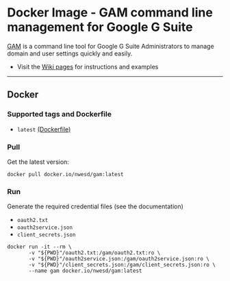 # Docker Image - GAM command line management for Google G Suite

[GAM](https://github.com/jay0lee/GAM) is a command line tool for Google G Suite Administrators to manage domain and user settings quickly and easily.

* Visit the [Wiki pages](https://github.com/jay0lee/GAM/wiki) for instructions and examples

---

## Docker

### Supported tags and Dockerfile

- `latest` [(Dockerfile)](https://github.com/nwesd/docker_gam/blob/master/Dockerfile)


### Pull  

Get the latest version:
```
docker pull docker.io/nwesd/gam:latest
```

### Run

Generate the required credential files (see the documentation)

- `oauth2.txt`
- `oauth2service.json`
- `client_secrets.json`

```
docker run -it --rm \
       -v "${PWD}"/oauth2.txt:/gam/oauth2.txt:ro \
       -v "${PWD}"/oauth2service.json:/gam/oauth2service.json:ro \
       -v "${PWD}"/client_secrets.json:/gam/client_secrets.json:ro \
       --name gam docker.io/nwesd/gam:latest
```

